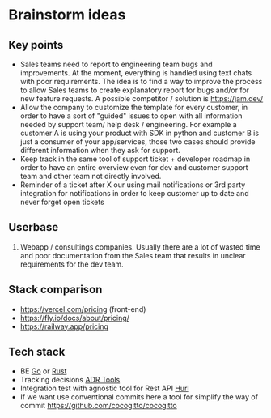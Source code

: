 # Brainstorm ideas

## Key points

- Sales teams need to report to engineering team bugs and improvements. At the moment, everything is handled using text chats with poor requirements. The idea is to find
a way to improve the process to allow Sales teams to create explanatory report for bugs and/or for new feature requests. A possible competitor / solution is https://jam.dev/
- Allow the company to customize the template for every customer, in order to have a sort of "guided" issues to open with all information needed by support team/ help desk / engineering. For example a customer A is using your product with SDK in python and customer B is just a consumer of your app/services, those two cases should provide different information when they ask for support.
- Keep track in the same tool of support ticket + developer roadmap in order to have an entire overview even for dev and customer support team and other team not directly involved.
- Reminder of a ticket after X our using mail notifications or 3rd party integration for notifications in order to keep customer up to date and never forget open tickets 


## Userbase

1. Webapp / consultings companies. Usually there are a lot of wasted time and poor documentation from the Sales team that results in unclear requirements for the dev team.

## Stack comparison

- https://vercel.com/pricing (front-end)
- https://fly.io/docs/about/pricing/
- https://railway.app/pricing


## Tech stack

- BE [Go](https://go.dev/) or [Rust](https://www.rust-lang.org/)
- Tracking decisions [ADR Tools](https://github.com/npryce/adr-tools)
- Integration test with agnostic tool for Rest API [Hurl](https://hurl.dev/)
- If we want use conventional commits here a tool for simplify the way of commit https://github.com/cocogitto/cocogitto
